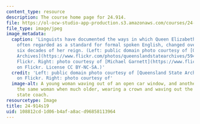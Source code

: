 ```yaml
---
content_type: resource
description: The course home page for 24.914.
file: https://ol-ocw-studio-app-production.s3.amazonaws.com/courses/24-914-language-variation-and-change-spring-2019/108812cd1d06b4afa8acd96858113964_24-914s19.jpg
file_type: image/jpeg
image_metadata:
  caption: 'Linguists have documented the ways in which Queen Elizabeth II''s accent,
    often regarded as a standard for formal spoken English, changed over the first
    six decades of her reign. (Left: public domain photo courtesy of [Queensland State
    Archives](https://www.flickr.com/photos/queenslandstatearchives/5948493361/) on
    Flickr. Right: photo courtesy of [Michael Garnett](https://www.flickr.com/photos/mikepaws/14158876579/)
    on Flickr. License CC BY-NC-SA.)'
  credit: 'Left: public domain photo courtesy of [Queensland State Archives](https://www.flickr.com/photos/queenslandstatearchives/5948493361/)
    on Flickr. Right: photo courtesy of'
  image-alt: A young woman waving out of an open car window, and another image of
    the same woman when much older, wearing a crown and waving out the window of a
    state coach.
resourcetype: Image
title: 24-914s19
uid: 108812cd-1d06-b4af-a8ac-d96858113964
---
```


